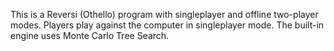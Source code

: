 This is a Reversi (Othello) program with singleplayer and offline two-player modes. Players play against the computer in singleplayer mode. The built-in engine uses Monte Carlo Tree Search.
